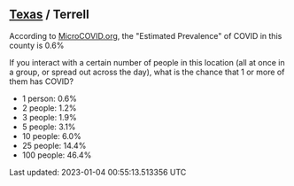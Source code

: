 
## [Texas](/united-states/texas) / Terrell

According to [MicroCOVID.org](http://microcovid.org),
the "Estimated Prevalence" of COVID in this county is 0.6%

If you interact with a certain number of people in this location
(all at once in a group, or spread out across the day), what is the chance that
1 or more of them has COVID?

- 1 person: 0.6%
- 2 people: 1.2%
- 3 people: 1.9%
- 5 people: 3.1%
- 10 people: 6.0%
- 25 people: 14.4%
- 100 people: 46.4%

Last updated: 2023-01-04 00:55:13.513356 UTC

